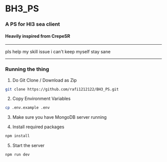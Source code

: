 # BH3_PS
### A PS for HI3 sea client
#### Heavily inspired from CrepeSR
--------------------------
pls help my skill issue i can't keep myself stay sane
__________________________
### Running the thing
1. Do Git Clone / Download as Zip

```bash
git clone https://github.com/rafi1212122/BH3_PS.git 
```

2. Copy Environment Variables

```bash
cp .env.example .env 
```

3. Make sure you have MongoDB server running

4. Install required packages

```bash
npm install 
```

5. Start the server
```bash
npm run dev
```




